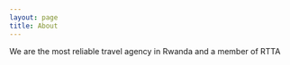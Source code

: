 ```yaml
---
layout: page
title: About
---
```


We are the most reliable travel agency in Rwanda and a member of RTTA
